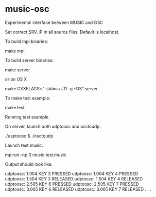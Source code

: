 # music-osc
Experimental interface between MUSIC and OSC

Set correct SRV_IP in all source files. Default is localhost.

To build mpi binaries:

  make mpi

To build server binaries:

  make server

or on OS X

  make CXXFLAGS="-std=c++11 -g -O3" server

To make test example:

  make test

Running test example:

On server, launch both udptoosc and osctoudp:

  ./usptoosc & ./osctoudp

Launch test.music:

  mpirun -np 3 music test.music

Output should look like:

udptoosc: 1.004 KEY 3 PRESSED
udptoosc: 1.004 KEY 4 PRESSED
udptoosc: 1.504 KEY 3 RELEASED
udptoosc: 1.504 KEY 4 RELEASED
udptoosc: 2.505 KEY 6 PRESSED
udptoosc: 2.505 KEY 7 PRESSED
udptoosc: 3.005 KEY 6 RELEASED
udptoosc: 3.005 KEY 7 RELEASED
.
.
.
